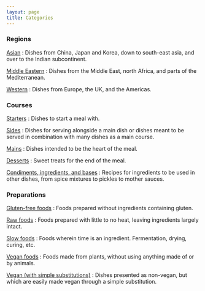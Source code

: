 ```yaml
---
layout: page
title: Categories
---
```


### Regions

[Asian](asian)
:   Dishes from China, Japan and Korea, down to south-east asia, and over to the Indian subcontinent.

[Middle Eastern](middle-eastern)
:   Dishes from the Middle East, north Africa, and parts of the Mediterranean.

[Western](western)
:   Dishes from Europe, the UK, and the Americas.

### Courses

[Starters](starters)
:   Dishes to start a meal with.

[Sides](sides)
:   Dishes for serving alongside a main dish or dishes meant to be served in combination with many dishes as a main course.

[Mains](mains)
:   Dishes intended to be the heart of the meal.

[Desserts](desserts)
:   Sweet treats for the end of the meal.

[Condiments, ingredients, and bases](additions)
:   Recipes for ingredients to be used in other dishes, from spice mixtures to pickles to mother sauces.

### Preparations

[Gluten-free foods](gluten-free)
:   Foods prepared without ingredients containing gluten.

[Raw foods](raw)
:   Foods prepared with little to no heat, leaving ingredients largely intact.

[Slow foods](slow)
:   Foods wherein time is an ingredient. Fermentation, drying, curing, etc.

[Vegan foods](vegan)
:   Foods made from plants, without using anything made of or by animals.

[Vegan (with simple substitutions)](vegan-with-substitute)
:   Dishes presented as non-vegan, but which are easily made vegan through a simple substitution.
